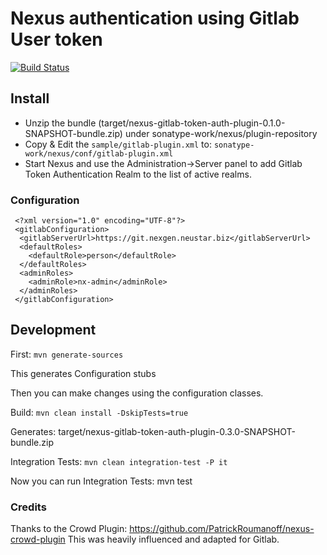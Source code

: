 # Nexus authentication using Gitlab User token 
[![Build Status](https://travis-ci.org/jdamick/nexus-gitlab-token-auth-plugin.svg?branch=master)](https://travis-ci.org/jdamick/nexus-gitlab-token-auth-plugin)

## Install

* Unzip the bundle (target/nexus-gitlab-token-auth-plugin-0.1.0-SNAPSHOT-bundle.zip) under sonatype-work/nexus/plugin-repository
* Copy & Edit the `sample/gitlab-plugin.xml` to: `sonatype-work/nexus/conf/gitlab-plugin.xml`
* Start Nexus and use the Administration->Server panel to add Gitlab Token Authentication Realm to the list of active realms.

### Configuration

```
 <?xml version="1.0" encoding="UTF-8"?>
 <gitlabConfiguration>
  <gitlabServerUrl>https://git.nexgen.neustar.biz</gitlabServerUrl>
  <defaultRoles>
    <defaultRole>person</defaultRole>
  </defaultRoles>
  <adminRoles>
    <adminRole>nx-admin</adminRole>
  </adminRoles>
 </gitlabConfiguration>
```


## Development

First: `mvn generate-sources`

This generates Configuration stubs

Then you can make changes using the configuration classes.

Build:  `mvn clean install -DskipTests=true`

Generates: target/nexus-gitlab-token-auth-plugin-0.3.0-SNAPSHOT-bundle.zip

Integration Tests: `mvn clean integration-test -P it`

Now you can run Integration Tests: mvn test

### Credits

Thanks to the Crowd Plugin:
https://github.com/PatrickRoumanoff/nexus-crowd-plugin
This was heavily influenced and adapted for Gitlab.

